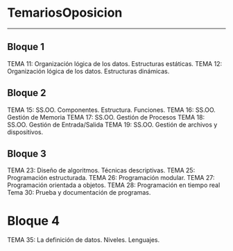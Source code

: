 # TemariosOposicion
----
## Bloque 1
TEMA 11: Organización lógica de los datos. Estructuras estáticas.
TEMA 12: Organización lógica de los datos. Estructuras dinámicas.

## Bloque 2
TEMA 15: SS.OO. Componentes. Estructura. Funciones.
TEMA 16: SS.OO. Gestión de Memoria
TEMA 17: SS.OO. Gestión de Procesos
TEMA 18: SS.OO. Gestión de Entrada/Salida
TEMA 19: SS.OO. Gestión de archivos y dispositivos.

## Bloque 3
TEMA 23: Diseño de algoritmos. Técnicas descriptivas.
TEMA 25: Programación estructurada.
TEMA 26: Programación modular.
TEMA 27: Programación orientada a objetos.
TEMA 28: Programación en tiempo real
Tema 30: Prueba y documentación de programas.

# Bloque 4
TEMA 35: La definición de datos. Niveles. Lenguajes.
